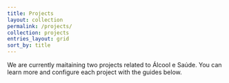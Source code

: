 ```yaml
---
title: Projects
layout: collection
permalink: /projects/
collection: projects
entries_layout: grid
sort_by: title
---
```


We are currently maitaining two projects related to Álcool e Saúde.
You can learn more and configure each project with the guides below.
